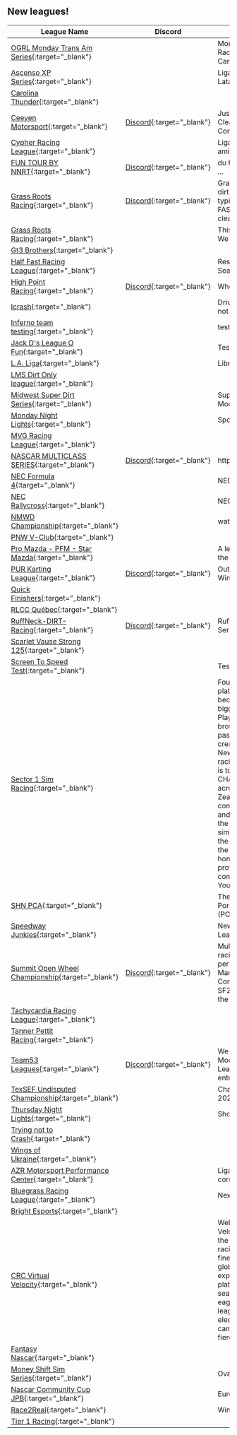 ## New leagues!

| League Name | Discord | About |
|-------------------------------------------------------------------------------------------------------------------------------|-----------------------------------------------------------|---------------------------------------------------------------------------------------------------------------------------------------------------------------------------------------------------------------------------------------------------------------------------------------------------------------------------------------------------------------------------------------------------------------------------------------------------------------------------------------------------------------------------------------------------------------------------------------------------------------------------------------------------------------------------------|
|[OGRL Monday Trans Am Series](https://members.iracing.com/membersite/member/LeagueView.do?league=10968){:target="_blank"} | |Monday Night Trans Am Style Race with Late Model Stock Cars on Road Courses |
|[Ascenso XP Series](https://members.iracing.com/membersite/member/LeagueView.do?league=10986){:target="_blank"} | |Liga de ascenso XP Series Latam |
|[Carolina Thunder](https://members.iracing.com/membersite/member/LeagueView.do?league=10969){:target="_blank"} | | |
|[Ceeyen Motorsport](https://members.iracing.com/membersite/member/LeagueView.do?league=10965){:target="_blank"} |[Discord](https://discord.gg/rDq2QbyHZY){:target="_blank"} |Just a group of chilled people\. Clean racing, Discord Community  Check Discord link |
|[Cypher Racing League](https://members.iracing.com/membersite/member/LeagueView.do?league=10991){:target="_blank"} | |Liga para correr con los amigos de child |
|[FUN TOUR BY NNRT](https://members.iracing.com/membersite/member/LeagueView.do?league=11003){:target="_blank"} |[Discord](https://discord.gg/BXEnazwmb8){:target="_blank"} |du fun avant tout mais pas que \.\.\. |
|[Grass Roots Racing](https://members.iracing.com/membersite/member/LeagueView.do?league=10988){:target="_blank"} |[Discord](https://discord.gg/23sdkPyk){:target="_blank"} |Grass Roots Racing late model dirt series is just like your typical dirt track \.\.\. FAST,FUN,N BADASS race clean enjoy your time |
|[Grass Roots Racing](https://members.iracing.com/membersite/member/LeagueView.do?league=11012){:target="_blank"} | |This is a friendly GT4 League\. We race Tuesdays at 7:15 PM |
|[Gt3 Brothers](https://members.iracing.com/membersite/member/LeagueView.do?league=10997){:target="_blank"} | | |
|[Half Fast Racing League](https://members.iracing.com/membersite/member/LeagueView.do?league=10971){:target="_blank"} | |Respectful racing, Beginner to Seasoned |
|[High Point Racing](https://members.iracing.com/membersite/member/LeagueView.do?league=10992){:target="_blank"} |[Discord](https://discord.gg/Z3JBZvnu4y){:target="_blank"} |Where hard racing is held \! |
|[Icrash](https://members.iracing.com/membersite/member/LeagueView.do?league=11018){:target="_blank"} | |Drive Fast Eat Yanno and Try not to Crash |
|[Inferno team testing](https://members.iracing.com/membersite/member/LeagueView.do?league=10995){:target="_blank"} | |testing |
|[Jack D's League O Fun](https://members.iracing.com/membersite/member/LeagueView.do?league=10989){:target="_blank"} | |Testing league workflow |
|[L\.A\. Liga](https://members.iracing.com/membersite/member/LeagueView.do?league=11004){:target="_blank"} | |Libres Argentina Media TV |
|[LMS Dirt Only league](https://members.iracing.com/membersite/member/LeagueView.do?league=11005){:target="_blank"} | | |
|[Midwest Super Dirt Series](https://members.iracing.com/membersite/member/LeagueView.do?league=10984){:target="_blank"} | |Super Late Models & UMP Mods |
|[Monday Night Lights](https://members.iracing.com/membersite/member/LeagueView.do?league=10996){:target="_blank"} | |Sports Car racing |
|[MVG Racing League](https://members.iracing.com/membersite/member/LeagueView.do?league=11009){:target="_blank"} | | |
|[NASCAR MULTICLASS SERIES](https://members.iracing.com/membersite/member/LeagueView.do?league=11015){:target="_blank"} |[Discord](https://discord.gg/Te2D8ef9kd){:target="_blank"} |https://discord\.gg/Te2D8ef9kd |
|[NEC Formula 4](https://members.iracing.com/membersite/member/LeagueView.do?league=10994){:target="_blank"} | |NEC Formula 4 |
|[NEC Rallycross](https://members.iracing.com/membersite/member/LeagueView.do?league=10993){:target="_blank"} | |NEC Rallycross |
|[NMWD Championship](https://members.iracing.com/membersite/member/LeagueView.do?league=10998){:target="_blank"} | |wattaaa |
|[PNW V\-Club](https://members.iracing.com/membersite/member/LeagueView.do?league=10987){:target="_blank"} | | |
|[Pro Mazda \- PFM \- Star Mazda](https://members.iracing.com/membersite/member/LeagueView.do?league=10977){:target="_blank"} | |A league devoted entirely to the Legacy Pro Mazda\. |
|[PUR Karting League](https://members.iracing.com/membersite/member/LeagueView.do?league=11007){:target="_blank"} |[Discord](https://discord.gg/znWNTjm5v3){:target="_blank"} |Outlaw Micro Sprints Non\-Winged at Short Road Courses |
|[Quick Finishers](https://members.iracing.com/membersite/member/LeagueView.do?league=11006){:target="_blank"} | | |
|[RLCC Québec](https://members.iracing.com/membersite/member/LeagueView.do?league=10979){:target="_blank"} | | |
|[RuffNeck\-DIRT\-Racing](https://members.iracing.com/membersite/member/LeagueView.do?league=10990){:target="_blank"} |[Discord](https://discord.gg/aQ2n9fwqFB){:target="_blank"} |Ruff\-Neck\-Racing DIRT Series\! |
|[Scarlet Vause Strong 125](https://members.iracing.com/membersite/member/LeagueView.do?league=10978){:target="_blank"} | | |
|[Screen To Speed Test](https://members.iracing.com/membersite/member/LeagueView.do?league=10966){:target="_blank"} | |Test |
|[Sector 1 Sim Racing](https://members.iracing.com/membersite/member/LeagueView.do?league=10982){:target="_blank"} | |Founded on the Gran Turismo platform in 2020 and becoming one of Australia's biggest sim racing leagues on Playstation, Sector 1 \(S1\) is brought to you by a team of passionate racing fans to create one of Australia and New Zealand's premier sim racing leagues\. The aim for S1 is to be THE BEST SIM RACING CHAMPIONSHIP EXPERIENCE across Australia and New Zealand: by creating a community that is easy going and respectful, together with the inclusion of established sim racing teams and some of the fastest racers this side of the equator competing for top honors\. Of course, all this is professionally presented and commentated, LIVE weekly on YouTube\! |
|[SHN PCA](https://members.iracing.com/membersite/member/LeagueView.do?league=10985){:target="_blank"} | |The Shenandoah Region of the Porsche Club of America \(PCA\) |
|[Speedway Junkies](https://members.iracing.com/membersite/member/LeagueView.do?league=10973){:target="_blank"} | |New Gen & Truck Racing League |
|[Summit Open Wheel Championship](https://members.iracing.com/membersite/member/LeagueView.do?league=10976){:target="_blank"} |[Discord](https://discord.gg/6PzJrE22){:target="_blank"} |Multi\-class open\-wheel racing championship\. 3 events per season @ Bathurst, Du Mans, and Nurburgring Combined Long using the SF23, iR\-01, W12, W13, and the FW31\. |
|[Tachycardia Racing League](https://members.iracing.com/membersite/member/LeagueView.do?league=11017){:target="_blank"} | | |
|[Tanner Pettit Racing](https://members.iracing.com/membersite/member/LeagueView.do?league=10975){:target="_blank"} | | |
|[Team53 Leagues](https://members.iracing.com/membersite/member/LeagueView.do?league=11010){:target="_blank"} |[Discord](https://discord.gg/44ZD5Kbkhk.){:target="_blank"} |We offer both a Pro Late Model, GT3, and Pro 2 Lite League\. All leagues will be free entry\. |
|[TexSEF Undisputed Championship](https://members.iracing.com/membersite/member/LeagueView.do?league=11014){:target="_blank"} | |Championship for TexSEF 2024 |
|[Thursday Night Lights](https://members.iracing.com/membersite/member/LeagueView.do?league=10981){:target="_blank"} | |Short track fun |
|[Trying not to Crash](https://members.iracing.com/membersite/member/LeagueView.do?league=11013){:target="_blank"} | | |
|[Wings of Ukraine](https://members.iracing.com/membersite/member/LeagueView.do?league=10983){:target="_blank"} | | |
|[AZR Motorsport Performance Center](https://members.iracing.com/membersite/member/LeagueView.do?league=11016){:target="_blank"} | |Liga privada para treinos e corridas\. |
|[Bluegrass Racing League](https://members.iracing.com/membersite/member/LeagueView.do?league=10972){:target="_blank"} | |Next Gen Cup |
|[Bright Esports](https://members.iracing.com/membersite/member/LeagueView.do?league=10970){:target="_blank"} | | |
|[CRC Virtual Velocity](https://members.iracing.com/membersite/member/LeagueView.do?league=10980){:target="_blank"} | |Welcome to the CRC Virtual Velocity\! Join us as we push the boundaries of virtual racing, bringing together the finest drivers from across the globe for an unparalleled experience on the iRacing platform\. Whether you're a seasoned pro or a newcomer eager to test your skills, our league offers an inclusive and electrifying atmosphere where camaraderie thrives alongside fierce competition\. |
|[Fantasy Nascar](https://members.iracing.com/membersite/member/LeagueView.do?league=11011){:target="_blank"} | | |
|[Money Shift Sim Series](https://members.iracing.com/membersite/member/LeagueView.do?league=11008){:target="_blank"} | |Oval Leg of the MSSS |
|[Nascar Community Cup JPB](https://members.iracing.com/membersite/member/LeagueView.do?league=10974){:target="_blank"} | |European NASCAR League |
|[Race2Real](https://members.iracing.com/membersite/member/LeagueView.do?league=10967){:target="_blank"} | |Win a real experience |
|[Tier 1 Racing](https://members.iracing.com/membersite/member/LeagueView.do?league=10999){:target="_blank"} | | |

